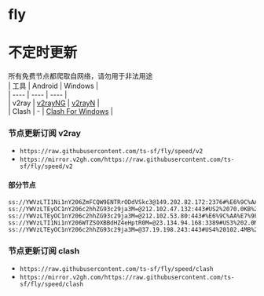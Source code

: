# fly
# 不定时更新
所有免费节点都爬取自网络，请勿用于非法用途  
|  工具  | Android  | Windows  |  
|  ----  | ----   | ----  |  
| v2ray  | [v2rayNG](https://github.com/2dust/v2rayNG/releases) | [v2rayN](https://github.com/2dust/v2rayN/releases) |  
| Clash  | - | [Clash For Windows](https://github.com/2dust/clashN/releases) | 
  
### 节点更新订阅  v2ray
- `https://raw.githubusercontent.com/ts-sf/fly/speed/v2`  
- `https://mirror.v2gh.com/https://raw.githubusercontent.com/ts-sf/fly/speed/v2`  

#### 部分节点  
``` 
ss://YWVzLTI1Ni1nY206ZmFCQW9ENTRrODdVSkc3@149.202.82.172:2376#%E6%9C%AA%E7%9F%A58%201.8MB%2Fs
ss://YWVzLTEyOC1nY206c2hhZG93c29ja3M=@212.102.47.132:443#US2%2070.0KB%2Fs
ss://YWVzLTEyOC1nY206c2hhZG93c29ja3M=@212.102.53.80:443#%E6%9C%AA%E7%9F%A511%2011.0MB%2Fs
ss://YWVzLTI1Ni1nY206WTZSOXBBdHZ4eHptR0M=@23.134.94.168:3389#US3%202.0MB%2Fs
ss://YWVzLTEyOC1nY206c2hhZG93c29ja3M=@37.19.198.243:443#US4%20102.4MB%2Fs
```
### 节点更新订阅  clash
- `https://raw.githubusercontent.com/ts-sf/fly/speed/clash`  
- `https://mirror.v2gh.com/https://raw.githubusercontent.com/ts-sf/fly/speed/clash`  



